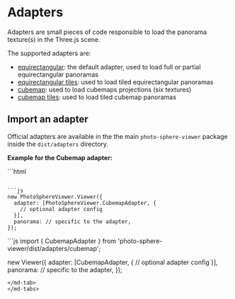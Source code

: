 # Adapters

Adapters are small pieces of code responsible to load the panorama texture(s) in the Three.js scene.

The supported adapters are:
- [equirectangular](equirectangular.md): the default adapter, used to load full or partial equirectangular panoramas
- [equirectangular tiles](tiles.md): used to load tiled equirectangular panoramas
- [cubemap](cubemap.md): used to load cubemaps projections (six textures)
- [cubemap tiles](cubemap-tiles.md): used to load tiled cubemap panoramas

## Import an adapter

Official adapters are available in the the main `photo-sphere-viewer` package inside the `dist/adapters` directory.

**Example for the Cubemap adapter:**

<md-tabs md-elevation="1">
<md-tab md-label="Direct import">
```html
<!-- base imports of PSV and dependencies -->

<script src="https://cdn.jsdelivr.net/npm/photo-sphere-viewer@4/dist/adapters/cubemap.min.js"></script>
```

```js
new PhotoSphereViewer.Viewer({
  adapter: [PhotoSphereViewer.CubemapAdapter, {
    // optional adapter config
  }],
  panorama: // specific to the adapter,
});
```
</md-tab>

<md-tab md-label="ES import">
```js
import { CubemapAdapter } from 'photo-sphere-viewer/dist/adapters/cubemap';

new Viewer({
  adapter: [CubemapAdapter, {
    // optional adapter config
  }],
  panorama: // specific to the adapter,
});
```
</md-tab>
</md-tabs>

